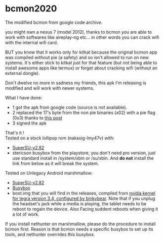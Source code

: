 # bcmon2020
The modified bcmon from google code archive.

you might own a nexus 7 (model 2012), thanks to bcmon you are able to work with softwares like aireplay-ng etc... in other words you can crack wifi with the internal wifi card.

BUT you know that it works only for kitkat because the original bcmon app was compiled without pie (a safety) and so isn't allowed to run on new systems. It's either stick to kitkat just for that feature (but not being able to install awesome apps like termux) or forget about cracking wifi (without an external dongle).

Don't dwelve no more in sadness my friends, this apk I'm releasing is modified and will work with newer systems.

What I have done:
- 1 got the apk from google code (source is not available).
- 2 replaced the 17's byte from the non pie binaries (x02) with a pie flag (0x3) thanks to [this post](https://yurushao.info/tech/2016/03/14/Android-PIE.html)
- 3 signed the apk

That's it !  
Tested on a stock lollipop rom (nakasig-lmy47v) with:
- [SuperSU-v2.82](https://download.chainfire.eu/1220/SuperSU/SR5-SuperSU-v2.82-SR5-20171001224502.zip?retrieve_file=1)   
- stericson busybox from the playstore, you don't need pro version, just use standard install in /system/xbin or /su/xbin. And **do not** install the link from below as it will break the system.

Tested on Unlegacy Android marshmallow:
- [SuperSU-v2.82](https://download.chainfire.eu/1220/SuperSU/SR5-SuperSU-v2.82-SR5-20171001224502.zip?retrieve_file=1)  
- [Busybox](https://forum.xda-developers.com/android/software-hacking/tool-flashable-busybox-v1-23-2-stericson-t3219431/)
- boot.img that you will find in the releases, compiled from [nvidia kernel for tegra version 3.4, configured by binkybear](https://github.com/binkybear/android_kernel_asus_grouper-1). Note that if you unplug the headset's jack while a media is playing, the tablet needs to be reboot to regain the device. Also Facing suddent reboots when giving it a lot of work.  

If you install nethunter on marshmallow, please do the procedure to install bcmon first. Reason is that bcmon needs a specific busybox to set up its tools, and nethunter overrides this busybox.

